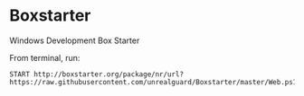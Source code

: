 # Boxstarter
Windows Development Box Starter

From terminal, run:

```
START http://boxstarter.org/package/nr/url?https://raw.githubusercontent.com/unrealguard/Boxstarter/master/Web.ps1
```
